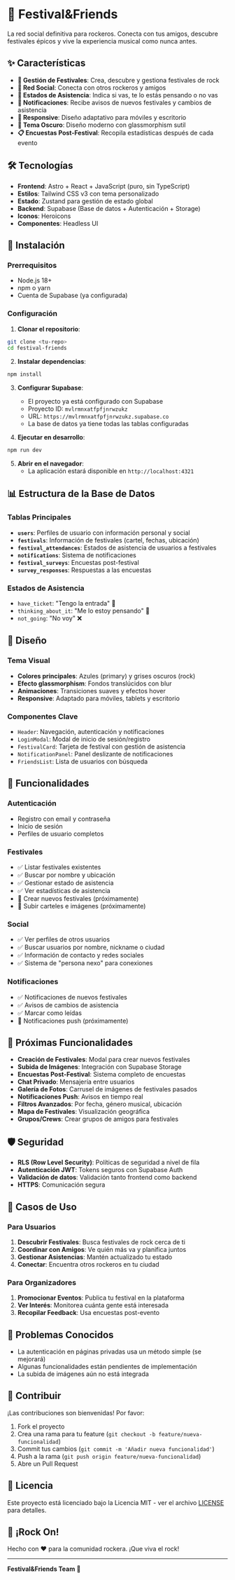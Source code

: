 # 🎸 Festival&Friends

La red social definitiva para rockeros. Conecta con tus amigos, descubre festivales épicos y vive la experiencia musical como nunca antes.

## ✨ Características

- **🎪 Gestión de Festivales**: Crea, descubre y gestiona festivales de rock
- **👥 Red Social**: Conecta con otros rockeros y amigos
- **🎫 Estados de Asistencia**: Indica si vas, te lo estás pensando o no vas
- **🔔 Notificaciones**: Recibe avisos de nuevos festivales y cambios de asistencia
- **📱 Responsive**: Diseño adaptativo para móviles y escritorio
- **🌙 Tema Oscuro**: Diseño moderno con glassmorphism sutil
- **📋 Encuestas Post-Festival**: Recopila estadísticas después de cada evento

## 🛠️ Tecnologías

- **Frontend**: Astro + React + JavaScript (puro, sin TypeScript)
- **Estilos**: Tailwind CSS v3 con tema personalizado
- **Estado**: Zustand para gestión de estado global
- **Backend**: Supabase (Base de datos + Autenticación + Storage)
- **Iconos**: Heroicons
- **Componentes**: Headless UI

## 🚀 Instalación

### Prerrequisitos

- Node.js 18+ 
- npm o yarn
- Cuenta de Supabase (ya configurada)

### Configuración

1. **Clonar el repositorio**:
```bash
git clone <tu-repo>
cd festival-friends
```

2. **Instalar dependencias**:
```bash
npm install
```

3. **Configurar Supabase**:
   - El proyecto ya está configurado con Supabase
   - Proyecto ID: `mvlrmnxatfpfjnrwzukz`
   - URL: `https://mvlrmnxatfpfjnrwzukz.supabase.co`
   - La base de datos ya tiene todas las tablas configuradas

4. **Ejecutar en desarrollo**:
```bash
npm run dev
```

5. **Abrir en el navegador**:
   - La aplicación estará disponible en `http://localhost:4321`

## 📊 Estructura de la Base de Datos

### Tablas Principales

- **`users`**: Perfiles de usuario con información personal y social
- **`festivals`**: Información de festivales (cartel, fechas, ubicación)
- **`festival_attendances`**: Estados de asistencia de usuarios a festivales
- **`notifications`**: Sistema de notificaciones
- **`festival_surveys`**: Encuestas post-festival
- **`survey_responses`**: Respuestas a las encuestas

### Estados de Asistencia

- `have_ticket`: "Tengo la entrada" 🎫
- `thinking_about_it`: "Me lo estoy pensando" 🤔  
- `not_going`: "No voy" ❌

## 🎨 Diseño

### Tema Visual
- **Colores principales**: Azules (primary) y grises oscuros (rock)
- **Efecto glassmorphism**: Fondos translúcidos con blur
- **Animaciones**: Transiciones suaves y efectos hover
- **Responsive**: Adaptado para móviles, tablets y escritorio

### Componentes Clave
- `Header`: Navegación, autenticación y notificaciones
- `LoginModal`: Modal de inicio de sesión/registro
- `FestivalCard`: Tarjeta de festival con gestión de asistencia
- `NotificationPanel`: Panel deslizante de notificaciones
- `FriendsList`: Lista de usuarios con búsqueda

## 📱 Funcionalidades

### Autenticación
- Registro con email y contraseña
- Inicio de sesión
- Perfiles de usuario completos

### Festivales
- ✅ Listar festivales existentes
- ✅ Buscar por nombre y ubicación
- ✅ Gestionar estado de asistencia
- ✅ Ver estadísticas de asistencia
- 🔄 Crear nuevos festivales (próximamente)
- 🔄 Subir carteles e imágenes (próximamente)

### Social
- ✅ Ver perfiles de otros usuarios
- ✅ Buscar usuarios por nombre, nickname o ciudad
- ✅ Información de contacto y redes sociales
- ✅ Sistema de "persona nexo" para conexiones

### Notificaciones
- ✅ Notificaciones de nuevos festivales
- ✅ Avisos de cambios de asistencia
- ✅ Marcar como leídas
- 🔄 Notificaciones push (próximamente)

## 🚧 Próximas Funcionalidades

- **Creación de Festivales**: Modal para crear nuevos festivales
- **Subida de Imágenes**: Integración con Supabase Storage
- **Encuestas Post-Festival**: Sistema completo de encuestas
- **Chat Privado**: Mensajería entre usuarios
- **Galería de Fotos**: Carrusel de imágenes de festivales pasados
- **Notificaciones Push**: Avisos en tiempo real
- **Filtros Avanzados**: Por fecha, género musical, ubicación
- **Mapa de Festivales**: Visualización geográfica
- **Grupos/Crews**: Crear grupos de amigos para festivales

## 🛡️ Seguridad

- **RLS (Row Level Security)**: Políticas de seguridad a nivel de fila
- **Autenticación JWT**: Tokens seguros con Supabase Auth
- **Validación de datos**: Validación tanto frontend como backend
- **HTTPS**: Comunicación segura

## 🎯 Casos de Uso

### Para Usuarios
1. **Descubrir Festivales**: Busca festivales de rock cerca de ti
2. **Coordinar con Amigos**: Ve quién más va y planifica juntos
3. **Gestionar Asistencias**: Mantén actualizado tu estado
4. **Conectar**: Encuentra otros rockeros en tu ciudad

### Para Organizadores
1. **Promocionar Eventos**: Publica tu festival en la plataforma
2. **Ver Interés**: Monitorea cuánta gente está interesada
3. **Recopilar Feedback**: Usa encuestas post-evento

## 🐛 Problemas Conocidos

- La autenticación en páginas privadas usa un método simple (se mejorará)
- Algunas funcionalidades están pendientes de implementación
- La subida de imágenes aún no está integrada

## 🤝 Contribuir

¡Las contribuciones son bienvenidas! Por favor:

1. Fork el proyecto
2. Crea una rama para tu feature (`git checkout -b feature/nueva-funcionalidad`)
3. Commit tus cambios (`git commit -m 'Añadir nueva funcionalidad'`)
4. Push a la rama (`git push origin feature/nueva-funcionalidad`)
5. Abre un Pull Request

## 📄 Licencia

Este proyecto está licenciado bajo la Licencia MIT - ver el archivo [LICENSE](LICENSE) para detalles.

## 🎸 ¡Rock On!

Hecho con ❤️ para la comunidad rockera. ¡Que viva el rock!

---

**Festival&Friends Team** 🤘 